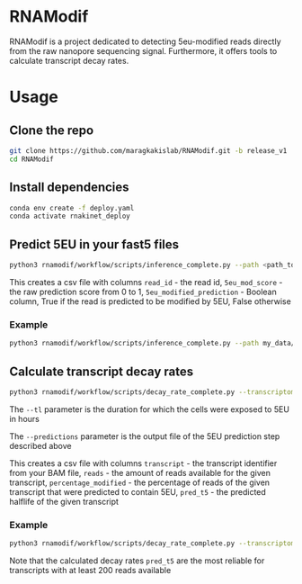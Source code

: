 # RNAModif
RNAModif is a project dedicated to detecting 5eu-modified reads directly from the raw nanopore sequencing signal. Furthermore, it offers tools to calculate transcript decay rates.

# Usage
## Clone the repo
```sh
git clone https://github.com/maragkakislab/RNAModif.git -b release_v1
cd RNAModif
```
## Install dependencies
```sh
conda env create -f deploy.yaml
conda activate rnakinet_deploy
```
## Predict 5EU in your fast5 files
```sh
python3 rnamodif/workflow/scripts/inference_complete.py --path <path_to_folder_containing_fast5s> --out-csv <predictions_name.csv>
```
This creates a csv file with columns `read_id` - the read id, `5eu_mod_score` - the raw prediction score from 0 to 1, `5eu_modified_prediction` - Boolean column, True if the read is predicted to be modified by 5EU, False otherwise

### Example
```sh
python3 rnamodif/workflow/scripts/inference_complete.py --path my_data/experiment/fast5 --out-csv preds.csv
```

## Calculate transcript decay rates
```sh
python3 rnamodif/workflow/scripts/decay_rate_complete.py --transcriptome-bam <path_to_transcriptome_alignment.bam> --predictions <predictions_name.csv> --tl <your_tl> --output <halflives_name.csv>
```

The `--tl` parameter is the duration for which the cells were exposed to 5EU in hours

The `--predictions` parameter is the output file of the 5EU prediction step described above

This creates a csv file with columns `transcript` - the transcript identifier from your BAM file, `reads` - the amount of reads available for the given transcript, `percentage_modified` - the percentage of reads of the given transcript that were predicted to contain 5EU, `pred_t5` - the predicted halflife of the given transcript

### Example
```sh
python3 rnamodif/workflow/scripts/decay_rate_complete.py --transcriptome-bam alignments/experiment/transcriptome_alignment.bam --predictions preds.csv --tl 2.0 --output halflives.csv
```

Note that the calculated decay rates `pred_t5` are the most reliable for transcripts with at least 200 reads available

